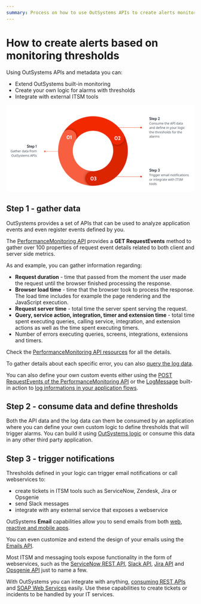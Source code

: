 ```yaml
---
summary: Process on how to use OutSystems APIs to create alerts monitoring thresholds. OutSystems APIs and metadata expose all the necessaty information and even allow you to create custom logging and events.
---
```


# How to create alerts based on monitoring thresholds

Using OutSystems APIs and metadata you can:

* Extend OutSystems built-in monitoring
* Create your own logic for alarms with thresholds
* Integrate with external ITSM tools

![](images/create-alerts-diag.png)


## Step 1 - gather data

OutSystems provides a set of APIs that can be used to analyze application events and even register events defined by you.

The [PerformanceMonitoring API](https://success.outsystems.com/Documentation/11/Reference/OutSystems_APIs/PerformanceMonitoring_API) provides a **GET RequestEvents** method to gather over 100 properties of request event details related to both client and server side metrics. 

As and example, you can gather information regarding:

* **Request duration** - time that passed from the moment the user made the request until the browser finished processing the response.
* **Browser load time** - time that the browser took to process the response. The load time includes for example the page rendering and the JavaScript execution.
* **Request server time** - total time the server spent serving the request.
* **Query, service action, integration, timer and extension time** - total time spent executing queries, calling service, integration, and extension actions as well as the time spent executing timers.
* Number of errors executing queries, screens, integrations, extensions and timers.

Check the [PerformanceMonitoring API resources](https://success.outsystems.com/Documentation/11/Reference/OutSystems_APIs/PerformanceMonitoring_API#Resources) for all the details.


To gather details about each specific error, you can also [query the log data](https://success.outsystems.com/Documentation/11/Managing_the_Applications_Lifecycle/Monitor_and_Troubleshoot/Logging_database_and_architecture/Query_log_data).

You can also define your own custom events either using the [POST RequestEvents of the PerformanceMonitoring API](https://success.outsystems.com/Documentation/11/Reference/OutSystems_APIs/PerformanceMonitoring_API#POST_RequestEvents) or the [LogMessage](https://success.outsystems.com/Documentation/11/Reference/OutSystems_APIs/System_Actions#LogMessage) built-in action to [log informations in your application flows](https://success.outsystems.com/Documentation/11/Developing_an_Application/Troubleshooting_Applications/Log_Information_in_Action_Flows).

## Step 2 - consume data and define thresholds

Both the API data and the log data can them be consumed by an application where you can define your own custom logic to define thresholds that will trigger alarms. You can build it using [OutSystems logic](https://success.outsystems.com/Documentation/11/Developing_an_Application/Implement_Application_Logic) or consume this data in any other third party application.

## Step 3 - trigger notifications

Thresholds defined in your logic can trigger email notifications or call webservices to:

* create tickets in ITSM tools such as ServiceNow, Zendesk, Jira or Opsgenie
* send Slack messages
* integrate with any external service that exposes a webservice

OutSystems **Email** capabilities allow you to send emails from both [web](https://success.outsystems.com/Documentation/11/Developing_an_Application/Implement_Application_Logic/Send_an_Email_From_a_Web_Application), [reactive and mobile apps](https://success.outsystems.com/Documentation/11/Developing_an_Application/Implement_Application_Logic/Technical_Preview_-_Emails_in_Mobile_and_Reactive_Web_Apps/Sending_Emails).

You can even customize and extend the design of your emails using the [Emails API](https://success.outsystems.com/Documentation/11/Reference/OutSystems_APIs/Emails_API).

Most ITSM and messaging tools expose functionality in the form of webservices, such as the [ServiceNow REST API](https://docs.servicenow.com/bundle/paris-application-development/page/integrate/inbound-rest/concept/c_RESTAPI.html), [Slack API](https://api.slack.com/apis/connections), [Jira API](https://developer.atlassian.com/cloud/jira/platform/rest/v3/intro/) and [Opsgenie API](https://docs.opsgenie.com/v1.0/docs/alert-api) just to name a few.

With OutSystems you can integrate with anything, [consuming REST APIs](https://success.outsystems.com/Documentation/11/Extensibility_and_Integration/REST/Consume_REST_APIs) and [SOAP Web Services](https://success.outsystems.com/Documentation/11/Extensibility_and_Integration/SOAP/Consuming_SOAP_Web_Services) easily. Use these capabilities to create tickets or incidents to be handled by your IT services.
